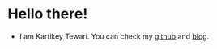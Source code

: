 # Hello there!
- I am Kartikey Tewari. You can check my [github](https://github.com/kartikeytewari) and [blog](https://kartikeytewari.github.io/).
